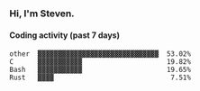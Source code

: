 ### Hi, I'm Steven.

#### Coding activity (past 7 days)
```
other  ▓▓▓▓▓▓▓▓▓▓▓▓▓▓▓▓▓▓▓▓▓▓▓▓▓▓▓▓▓▓  53.02%
C      ▓▓▓▓▓▓▓▓▓▓▓                     19.82%
Bash   ▓▓▓▓▓▓▓▓▓▓▓                     19.65%
Rust   ▓▓▓▓                             7.51%
```
